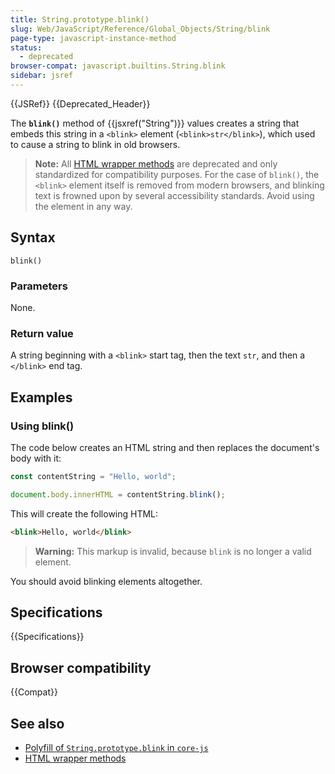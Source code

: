 ```yaml
---
title: String.prototype.blink()
slug: Web/JavaScript/Reference/Global_Objects/String/blink
page-type: javascript-instance-method
status:
  - deprecated
browser-compat: javascript.builtins.String.blink
sidebar: jsref
---
```


{{JSRef}} {{Deprecated_Header}}

The **`blink()`** method of {{jsxref("String")}} values creates a string that embeds this string in a `<blink>` element (`<blink>str</blink>`), which used to cause a string to blink in old browsers.

> **Note:** All [HTML wrapper methods](/en-US/docs/Web/JavaScript/Reference/Global_Objects/String#html_wrapper_methods) are deprecated and only standardized for compatibility purposes. For the case of `blink()`, the `<blink>` element itself is removed from modern browsers, and blinking text is frowned upon by several accessibility standards. Avoid using the element in any way.

## Syntax

```js-nolint
blink()
```

### Parameters

None.

### Return value

A string beginning with a `<blink>` start tag, then the text `str`, and then a `</blink>` end tag.

## Examples

### Using blink()

The code below creates an HTML string and then replaces the document's body with it:

```js
const contentString = "Hello, world";

document.body.innerHTML = contentString.blink();
```

This will create the following HTML:

```html
<blink>Hello, world</blink>
```

> **Warning:** This markup is invalid, because `blink` is no longer a valid element.

You should avoid blinking elements altogether.

## Specifications

{{Specifications}}

## Browser compatibility

{{Compat}}

## See also

- [Polyfill of `String.prototype.blink` in `core-js`](https://github.com/zloirock/core-js#ecmascript-string-and-regexp)
- [HTML wrapper methods](/en-US/docs/Web/JavaScript/Reference/Global_Objects/String#html_wrapper_methods)

